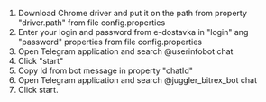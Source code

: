 1. Download Chrome driver and put it on the path from property "driver.path" from file config.properties
2. Enter your login and password from e-dostavka in "login" ang "password" properties from file config.properties
3. Open Telegram application and search @userinfobot chat
4. Click "start"
5. Copy Id from bot message in property "chatId"
6. Open Telegram application and search @juggler_bitrex_bot chat
7. Click start.
